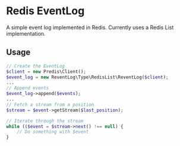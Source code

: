 # Redis EventLog

A simple event log implemented in Redis. Currently uses a Redis List implementation.

## Usage
```php
// Create the EventLog
$client = new Predis\Client();
$event_log = new ReventLog\Type\RedisList\ReventLog($client);
...
// Append events
$event_log->append($events);
...
// Fetch a stream from a position
$stream = $event->getStream($last_position);

// Iterate through the stream
while (($event = $stream->next() !== null) {
    // Do something with $event
}

```
